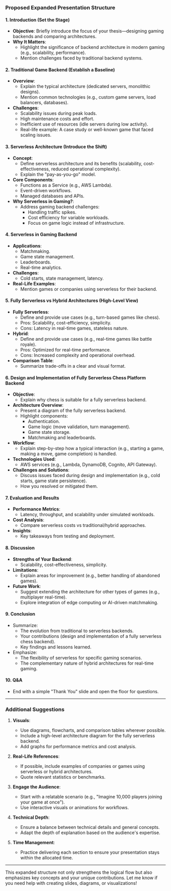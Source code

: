 ### **Proposed Expanded Presentation Structure**

#### **1. Introduction (Set the Stage)**

- **Objective**: Briefly introduce the focus of your thesis—designing gaming backends and comparing architectures.
- **Why It Matters**:
  - Highlight the significance of backend architecture in modern gaming (e.g., scalability, performance).
  - Mention challenges faced by traditional backend systems.

#### **2. Traditional Game Backend (Establish a Baseline)**

- **Overview**:
  - Explain the typical architecture (dedicated servers, monolithic designs).
  - Mention common technologies (e.g., custom game servers, load balancers, databases).
- **Challenges**:
  - Scalability issues during peak loads.
  - High maintenance costs and effort.
  - Inefficient use of resources (idle servers during low activity).
  - Real-life example: A case study or well-known game that faced scaling issues.

#### **3. Serverless Architecture (Introduce the Shift)**

- **Concept**:
  - Define serverless architecture and its benefits (scalability, cost-effectiveness, reduced operational complexity).
  - Explain the "pay-as-you-go" model.
- **Core Components**:
  - Functions as a Service (e.g., AWS Lambda).
  - Event-driven workflows.
  - Managed databases and APIs.
- **Why Serverless in Gaming?**:
  - Address gaming backend challenges:
    - Handling traffic spikes.
    - Cost efficiency for variable workloads.
    - Focus on game logic instead of infrastructure.

#### **4. Serverless in Gaming Backend**

- **Applications**:
  - Matchmaking.
  - Game state management.
  - Leaderboards.
  - Real-time analytics.
- **Challenges**:
  - Cold starts, state management, latency.
- **Real-Life Examples**:
  - Mention games or companies using serverless for their backend.

#### **5. Fully Serverless vs Hybrid Architectures (High-Level View)**

- **Fully Serverless**:
  - Define and provide use cases (e.g., turn-based games like chess).
  - Pros: Scalability, cost-efficiency, simplicity.
  - Cons: Latency in real-time games, stateless nature.
- **Hybrid**:
  - Define and provide use cases (e.g., real-time games like battle royale).
  - Pros: Optimized for real-time performance.
  - Cons: Increased complexity and operational overhead.
- **Comparison Table**:
  - Summarize trade-offs in a clear and visual format.

#### **6. Design and Implementation of Fully Serverless Chess Platform Backend**

- **Objective**:
  - Explain why chess is suitable for a fully serverless backend.
- **Architecture Overview**:
  - Present a diagram of the fully serverless backend.
  - Highlight components:
    - Authentication.
    - Game logic (move validation, turn management).
    - Game state storage.
    - Matchmaking and leaderboards.
- **Workflow**:
  - Explain step-by-step how a typical interaction (e.g., starting a game, making a move, game completion) is handled.
- **Technologies Used**:
  - AWS services (e.g., Lambda, DynamoDB, Cognito, API Gateway).
- **Challenges and Solutions**:
  - Discuss issues faced during design and implementation (e.g., cold starts, game state persistence).
  - How you resolved or mitigated them.

#### **7. Evaluation and Results**

- **Performance Metrics**:
  - Latency, throughput, and scalability under simulated workloads.
- **Cost Analysis**:
  - Compare serverless costs vs traditional/hybrid approaches.
- **Insights**:
  - Key takeaways from testing and deployment.

#### **8. Discussion**

- **Strengths of Your Backend**:
  - Scalability, cost-effectiveness, simplicity.
- **Limitations**:
  - Explain areas for improvement (e.g., better handling of abandoned games).
- **Future Work**:
  - Suggest extending the architecture for other types of games (e.g., multiplayer real-time).
  - Explore integration of edge computing or AI-driven matchmaking.

#### **9. Conclusion**

- Summarize:
  - The evolution from traditional to serverless backends.
  - Your contributions (design and implementation of a fully serverless chess backend).
  - Key findings and lessons learned.
- Emphasize:
  - The flexibility of serverless for specific gaming scenarios.
  - The complementary nature of hybrid architectures for real-time gaming.

#### **10. Q&A**

- End with a simple "Thank You" slide and open the floor for questions.

---

### **Additional Suggestions**

1. **Visuals**:

   - Use diagrams, flowcharts, and comparison tables wherever possible.
   - Include a high-level architecture diagram for the fully serverless backend.
   - Add graphs for performance metrics and cost analysis.

2. **Real-Life References**:

   - If possible, include examples of companies or games using serverless or hybrid architectures.
   - Quote relevant statistics or benchmarks.

3. **Engage the Audience**:

   - Start with a relatable scenario (e.g., "Imagine 10,000 players joining your game at once").
   - Use interactive visuals or animations for workflows.

4. **Technical Depth**:

   - Ensure a balance between technical details and general concepts.
   - Adapt the depth of explanation based on the audience's expertise.

5. **Time Management**:
   - Practice delivering each section to ensure your presentation stays within the allocated time.

---

This expanded structure not only strengthens the logical flow but also emphasizes key concepts and your unique contributions. Let me know if you need help with creating slides, diagrams, or visualizations!
